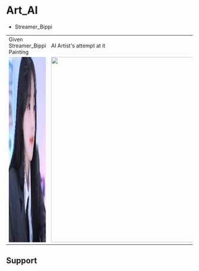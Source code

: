 # Art_AI
 
- Streamer_Bippi 

<table>
  <tr>
     <td>Given Streamer_Bippi Painting</td>
     <td>AI Artist's attempt at it</td>
  </tr>
  <tr>
    <td><img src="IMG_9059.JPG" width=500 height=500></td>
    <td><img src="result.gif" width=500 height=500></td>
  </tr>
 </table>

## Support
